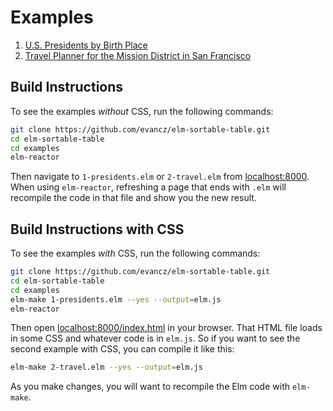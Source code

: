# Examples

  1. [U.S. Presidents by Birth Place](http://evancz.github.io/elm-sortable-tables/presidents.html)
  2. [Travel Planner for the Mission District in San Francisco](http://evancz.github.io/elm-sortable-tables/travel.html)


## Build Instructions

To see the examples *without* CSS, run the following commands:

```bash
git clone https://github.com/evancz/elm-sortable-table.git
cd elm-sortable-table
cd examples
elm-reactor
```

Then navigate to `1-presidents.elm` or `2-travel.elm` from [localhost:8000](http://localhost:8000/). When using `elm-reactor`, refreshing a page that ends with `.elm` will recompile the code in that file and show you the new result.


## Build Instructions with CSS

To see the examples *with* CSS, run the following commands:

```bash
git clone https://github.com/evancz/elm-sortable-table.git
cd elm-sortable-table
cd examples
elm-make 1-presidents.elm --yes --output=elm.js
elm-reactor
```

Then open [localhost:8000/index.html](http://localhost:8000/index.html) in your browser. That HTML file loads in some CSS and whatever code is in `elm.js`. So if you want to see the second example with CSS, you can compile it like this:

```bash
elm-make 2-travel.elm --yes --output=elm.js
```

As you make changes, you will want to recompile the Elm code with `elm-make`.